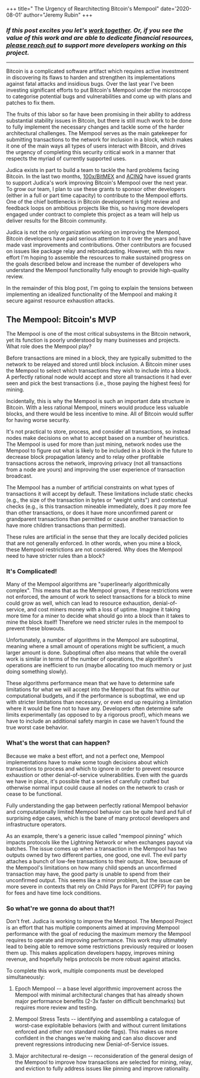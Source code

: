 +++
title=" The Urgency of Rearchitecting Bitcoin's Mempool"
date='2020-08-01'
author="Jeremy Rubin"
+++

### *If this post excites you let's [work together](/join/). Or, if you see the value of this work and are able to dedicate financial resources, [please reach out](/join/) to support more developers working on this project.*

------------

Bitcoin is a complicated software artifact which requires active investment in discovering its flaws
to harden and strengthen its implementations against fatal attacks and insidious bugs. Over the last
year I've been investing significant efforts to put Bitcoin's Mempool under the microscope to
categorise potential bugs and vulnerabilities and come up with plans and patches to fix them.

The fruits of this labor so far have been promising in their ability to address substantial
stability issues in Bitcoin, but there is still much work to be done to fully implement the
necessary changes and tackle some of the harder architectural challenges. The Mempool serves as the
main gatekeeper for submitting transactions to the network for inclusion in a block, which makes it
one of the main ways all types of users interact with Bitcoin, and drives the urgency of completing
this security critical work in a manner that respects the myriad of currently supported uses.


Judica exists in part to build a team to tackle the hard problems facing Bitcoin. In the last two
months, [100x/BitMEX](/blog/100x-grant/) and [ACINQ](/blog/acinq-grant) have issued grants to
support Judica's work improving Bitcoin's Mempool over the next year. To grow our team, I plan to
use these grants to sponsor other developers (either in a full or part time capacity) to contribute
to the Mempool efforts.  One of the chief bottlenecks in Bitcoin development is tight review and
feedback loops on ambitious projects like this, so having more developers engaged under contract to
complete this project as a team will help us deliver results for the Bitcoin community.

Judica is not the only organization working on improving the Mempool, Bitcoin developers have paid
serious attention to it over the years and have made vast improvements and contributions. Other
contributors are focused on issues like package relay and rebroadcasting. However, with this new
effort I'm hoping to assemble the resources to make sustained progress on the  goals described below and
increase the number of developers who understand the Mempool functionality fully enough to provide
high-quality review.


In the remainder of this blog post, I'm going to explain the tensions between implementing an
idealized functionality of the Mempool and making it secure against resource exhaustion attacks.

## The Mempool: Bitcoin's MVP

The Mempool is one of the most critical subsystems in the Bitcoin network, yet its function is
poorly understood by many businesses and projects. What role does the Mempool play?

Before transactions are mined in a block, they are typically submitted to the network to be relayed
and stored until block inclusion. A Bitcoin miner uses the Mempool to select which transactions they
wish to include into a block. A perfectly rational node would accept and store all transactions it
had ever seen and pick the best transactions (i.e., those paying the highest fees) for mining. 

Incidentally, this is why the Mempool is such an important data structure in Bitcoin. With a less
rational Mempool, miners would produce less valuable blocks, and there would be less incentive to
mine. All of Bitcoin would suffer for having worse security.

It's not practical to store, process, and consider all transactions, so instead nodes make decisions
on what to accept based on a number of heuristics. The Mempool is used for more than just mining,
network nodes use the Mempool to figure out what is likely to be included in a block in the future
to decrease block propagation latency and to relay other profitable transactions across the network,
improving privacy (not all transactions from a node are yours) and improving the user experience of
transaction broadcast.

The Mempool has a number of artificial constraints on what types of transactions it will accept by
default. These limitations include static checks (e.g., the size of the transaction in bytes or
"weight units") and contextual checks (e.g., is this transaction mineable immediately, does it pay
more fee than other transactions, or does it have more unconfirmed parent or grandparent
transactions than permitted or cause another transaction to have more children transactions than
permitted).

These rules are artificial in the sense that they are locally decided policies that are not
generally enforced. In other words, when you mine a block, these Mempool restrictions are not
considered. Why does the Mempool need to have stricter rules than a block?

### It's Complicated!

Many of the Mempool algorithms are "superlinearly algorithmically complex". This means that as the
Mempool grows, if these restrictions were not enforced, the amount of work to select transactions
for a block to mine could grow as well, which can lead to resource exhaustion, denial-of-service,
and cost miners money with a loss of uptime. Imagine it taking more time for a miner to decide what
should go into a block than it takes to mine the block itself! Therefore we need stricter rules in
the mempool to prevent these blowouts.

Unfortunately, a number of algorithms in the Mempool are suboptimal, meaning where a small amount
of operations might be sufficient, a much larger amount is done. Suboptimal often also means that
while the overall work is similar in terms of the number of operations, the algorithm's operations
are inefficient to run (maybe allocating too much memory or just doing something slowly).

These algorithms performance mean that we have to determine safe limitations for what we will accept
into the Mempool that fits within our computational budgets, and if the performance is suboptimal,
we end up with stricter limitations than necessary, or even end up requiring a limitation where it
would be fine not to have any. Developers often determine safe limits experimentally (as opposed to
by a rigorous proof), which means we have to include an additional safety margin in case we haven't
found the true worst case behavior.

### What's the worst that can happen?

Because we make a best effort, and not a perfect one, Mempool implementations have to make some
tough decisions about which transactions to process and which to ignore in order to prevent resource
exhaustion or other denial-of-service vulnerabilities. Even with the guards we have in place, it's
possible that a series of carefully crafted but otherwise normal input could cause all nodes on the
network to crash or cease to be functional.

Fully understanding the gap between perfectly rational Mempool behavior and computationally limited
Mempool behavior can be quite hard and full of surprising edge cases, which is the bane of many
protocol developers and infrastructure operators.

As an example, there's a generic issue called "mempool pinning" which impacts protocols like the
Lightning Network or when exchanges payout via batches. The issue comes up when a transaction in the
Mempool has two outputs owned by two different parties, one good, one evil. The evil party attaches
a bunch of low-fee transactions to their output. Now, because of the Mempool's limitations on how
many child spends an unconfirmed transaction may have, the good party is unable to spend from their
unconfirmed output. This seems like a minor problem, but the issue can be more severe in contexts
that rely on Child Pays for Parent (CPFP) for paying for fees and have time lock conditions.

### So what're we gonna do about that?!

 Don't fret. Judica is working to improve the Mempool. The Mempool Project is an effort that has multiple
components aimed at improving Mempool performance with the goal of reducing the maximum memory the
Mempool requires to operate and improving performance. This work may ultimately lead to being able
to remove some restrictions previously required or loosen them up. This makes application developers
happy, improves mining revenue, and hopefully helps protocols be more robust against attacks.

To complete this work, multiple components must be developed simultaneously:

1) Epoch Mempool --  a base level algorithmic improvement across the Mempool with minimal
architectural changes that has already shown major performance benefits (2-3x faster on difficult
benchmarks) but requires more review and testing.

2) Mempool Stress Tests -- identifying and assembling a catalogue of worst-case exploitable
behaviors (with and without current limitations enforced and other non standard node flags). This
makes us more confident in the changes we're making and can also discover and prevent regressions
introducing new Denial-of-Service issues.

3) Major architectural re-design -- reconsideration of the general design of the Mempool to improve
how transactions are selected for mining, relay, and eviction to fully address issues like pinning
and improve rationality.


